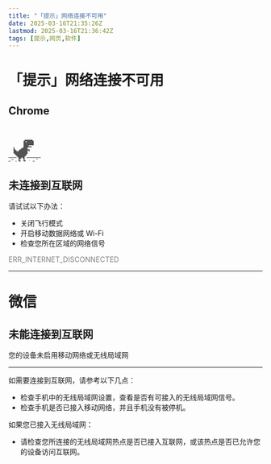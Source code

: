```yaml
---
title: "「提示」网络连接不可用"
date: 2025-03-16T21:35:26Z
lastmod: 2025-03-16T21:36:42Z
tags: [提示,网页,软件]
---
```


# 「提示」网络连接不可用

## Chrome

<div>
<img src="data:image/png;base64,iVBORw0KGgoAAAANSUhEUgAAAEgAAABIAQMAAABvIyEEAAAABlBMVEUAAABTU1OoaSf/AAAAAXRSTlMAQObYZgAAAGxJREFUeF7tyMEJwkAQRuFf5ipMKxYQiJ3Z2nSwrWwBA0+DQZcdxEOueaePp9+dQZFB7GpUcURSVU66yVNFj6LFICatThZB6r/ko/pbRpUgilY0Cbw5sNmb9txGXUKyuH7eV25x39DtJXUNPQGJtWFV+BT/QAAAAABJRU5ErkJggg==" alt="小恐龙" style="margin-left:0px" />
</div>

## 未连接到互联网

请试试以下办法：

- 关闭飞行模式
- 开启移动数据网络或 Wi-Fi
- 检查您所在区域的网络信号

<div>
<font color="gray">ERR_INTERNET_DISCONNECTED</font>
</div>

---

# 微信

## 未能连接到互联网

您的设备未启用移动网络或无线局域网

<div>
<div style="background-color:grey;height:2px;width:100%;"></div>
</div>

如需要连接到互联网，请参考以下几点：

- 检查手机中的无线局域网设置，查看是否有可接入的无线局域网信号。
- 检查手机是否已接入移动网络，并且手机没有被停机。

如果您已接入无线局域网：

- 请检查您所连接的无线局域网热点是否已接入互联网，或该热点是否已允许您的设备访问互联网。

‍
